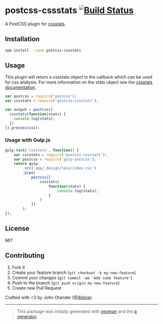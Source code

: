 # postcss-cssstats [![Build Status](https://secure.travis-ci.org/cssstats/postcss-cssstats.png?branch=master)](https://travis-ci.org/cssstats/postcss-cssstats)

A PostCSS plugin for [cssstats](https://github.com/cssstats/cssstats).

## Installation

```bash
npm install --save postcss-cssstats
```

## Usage

This plugin will return a cssstats object in the callback which can
be used for css analysis. For more information on the stats object see
the [cssstats documentation](https://github.com/cssstats/css-statistics#returned-object).

```javascript
var postcss = require('postcss');
var cssstats = require('postcss-cssstats');

var output = postcss([
  cssstats(function(stats) {
    console.log(stats);
  })
]).process(css);
```

### Usage with Gulp.js

```js
gulp.task('cssstats', function() {
    var cssstats = require('postcss-cssstats');
    var postcss = require('gulp-postcss');
    return gulp
        .src('app/_design/less/index.css')
        .pipe(
            postcss([
                cssstats(
                    function(stats) {
                        console.log(stats);
                    }
                )
            ])
        );
});
```

## License

MIT

## Contributing

1. Fork it
2. Create your feature branch (`git checkout -b my-new-feature`)
3. Commit your changes (`git commit -am 'Add some feature'`)
4. Push to the branch (`git push origin my-new-feature`)
5. Create new Pull Request

Crafted with <3 by John Otander ([@4lpine](https://twitter.com/4lpine)).

***

> This package was initially generated with [yeoman](http://yeoman.io) and the [p generator](https://github.com/johnotander/generator-p.git).
